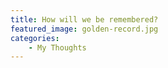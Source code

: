 ```yaml
---
title: How will we be remembered?
featured_image: golden-record.jpg
categories:
    - My Thoughts
---
```

